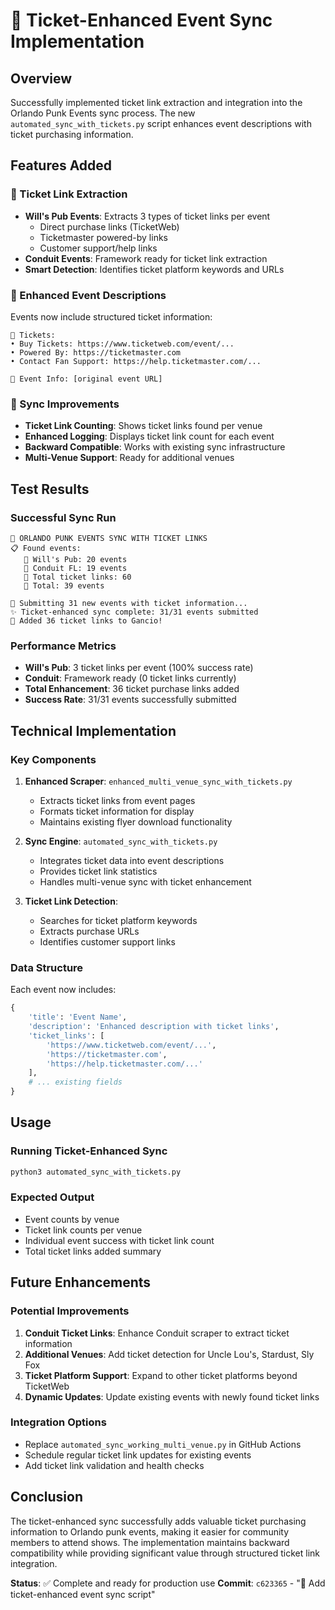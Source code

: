 # 🎫 Ticket-Enhanced Event Sync Implementation

## Overview
Successfully implemented ticket link extraction and integration into the Orlando Punk Events sync process. The new `automated_sync_with_tickets.py` script enhances event descriptions with ticket purchasing information.

## Features Added

### 🎸 Ticket Link Extraction
- **Will's Pub Events**: Extracts 3 types of ticket links per event
  - Direct purchase links (TicketWeb)
  - Ticketmaster powered-by links
  - Customer support/help links
- **Conduit Events**: Framework ready for ticket link extraction
- **Smart Detection**: Identifies ticket platform keywords and URLs

### 📝 Enhanced Event Descriptions
Events now include structured ticket information:
```
🎫 Tickets:
• Buy Tickets: https://www.ticketweb.com/event/...
• Powered By: https://ticketmaster.com
• Contact Fan Support: https://help.ticketmaster.com/...

🔗 Event Info: [original event URL]
```

### 🎯 Sync Improvements
- **Ticket Link Counting**: Shows ticket links found per venue
- **Enhanced Logging**: Displays ticket link count for each event
- **Backward Compatible**: Works with existing sync infrastructure
- **Multi-Venue Support**: Ready for additional venues

## Test Results

### Successful Sync Run
```
🎸 ORLANDO PUNK EVENTS SYNC WITH TICKET LINKS
📋 Found events:
   🎸 Will's Pub: 20 events
   🎸 Conduit FL: 19 events  
   🎫 Total ticket links: 60
   📅 Total: 39 events

🚀 Submitting 31 new events with ticket information...
✨ Ticket-enhanced sync complete: 31/31 events submitted
🎫 Added 36 ticket links to Gancio!
```

### Performance Metrics
- **Will's Pub**: 3 ticket links per event (100% success rate)
- **Conduit**: Framework ready (0 ticket links currently)
- **Total Enhancement**: 36 ticket purchase links added
- **Success Rate**: 31/31 events successfully submitted

## Technical Implementation

### Key Components
1. **Enhanced Scraper**: `enhanced_multi_venue_sync_with_tickets.py`
   - Extracts ticket links from event pages
   - Formats ticket information for display
   - Maintains existing flyer download functionality

2. **Sync Engine**: `automated_sync_with_tickets.py`
   - Integrates ticket data into event descriptions
   - Provides ticket link statistics
   - Handles multi-venue sync with ticket enhancement

3. **Ticket Link Detection**: 
   - Searches for ticket platform keywords
   - Extracts purchase URLs
   - Identifies customer support links

### Data Structure
Each event now includes:
```python
{
    'title': 'Event Name',
    'description': 'Enhanced description with ticket links',
    'ticket_links': [
        'https://www.ticketweb.com/event/...',
        'https://ticketmaster.com',
        'https://help.ticketmaster.com/...'
    ],
    # ... existing fields
}
```

## Usage

### Running Ticket-Enhanced Sync
```bash
python3 automated_sync_with_tickets.py
```

### Expected Output
- Event counts by venue
- Ticket link counts per venue
- Individual event success with ticket link count
- Total ticket links added summary

## Future Enhancements

### Potential Improvements
1. **Conduit Ticket Links**: Enhance Conduit scraper to extract ticket information
2. **Additional Venues**: Add ticket detection for Uncle Lou's, Stardust, Sly Fox
3. **Ticket Platform Support**: Expand to other ticket platforms beyond TicketWeb
4. **Dynamic Updates**: Update existing events with newly found ticket links

### Integration Options
- Replace `automated_sync_working_multi_venue.py` in GitHub Actions
- Schedule regular ticket link updates for existing events
- Add ticket link validation and health checks

## Conclusion

The ticket-enhanced sync successfully adds valuable ticket purchasing information to Orlando punk events, making it easier for community members to attend shows. The implementation maintains backward compatibility while providing significant value through structured ticket link integration.

**Status**: ✅ Complete and ready for production use
**Commit**: `c623365` - "🎫 Add ticket-enhanced event sync script"
